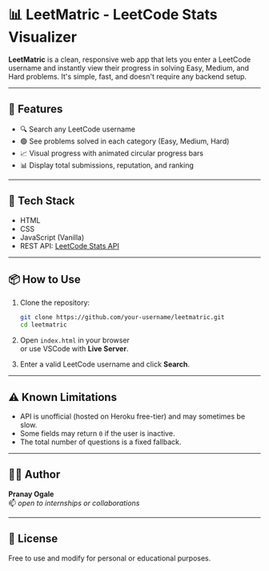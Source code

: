 # 📊 LeetMatric - LeetCode Stats Visualizer

**LeetMatric** is a clean, responsive web app that lets you enter a LeetCode username and instantly view their progress in solving Easy, Medium, and Hard problems. It's simple, fast, and doesn't require any backend setup.

---

## 🚀 Features

- 🔍 Search any LeetCode username
- 🟢 See problems solved in each category (Easy, Medium, Hard)
- 📈 Visual progress with animated circular progress bars
- 📊 Display total submissions, reputation, and ranking

---

## 🧰 Tech Stack

- HTML
- CSS
- JavaScript (Vanilla)
- REST API: [LeetCode Stats API](https://leetcode-stats-api.herokuapp.com)

---

## 📦 How to Use

1. Clone the repository:
    ```bash
    git clone https://github.com/your-username/leetmatric.git
    cd leetmatric
    ```

2. Open `index.html` in your browser  
   or use VSCode with **Live Server**.

3. Enter a valid LeetCode username and click **Search**.

---

## ⚠️ Known Limitations

- API is unofficial (hosted on Heroku free-tier) and may sometimes be slow.
- Some fields may return `0` if the user is inactive.
- The total number of questions is a fixed fallback.

---

## 👨‍💻 Author

**Pranay Ogale**  
📫 _open to internships or collaborations_

---

## 📄 License

Free to use and modify for personal or educational purposes.
